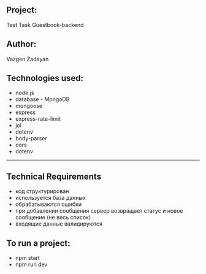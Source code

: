 Project:
--------
Test Task Guestbook-backend

Author:
-------
Vazgen Zadayan

Technologies used:
---------------
- node.js
- database - MongoDB
- mongoose
- express
- express-rate-limit
- joi
- dotenv
- body-parser
- cors
- dotenv
-------------------------------------------
## Technical Requirements
- код структурирован
- используется база данных
- обрабатываются ошибки
- при добавлении сообщения сервер возвращает статус и новое сообщение (не весь список)
- входящие данные валидируются

To run a project:
-----------------
- npm start
- npm run dev


